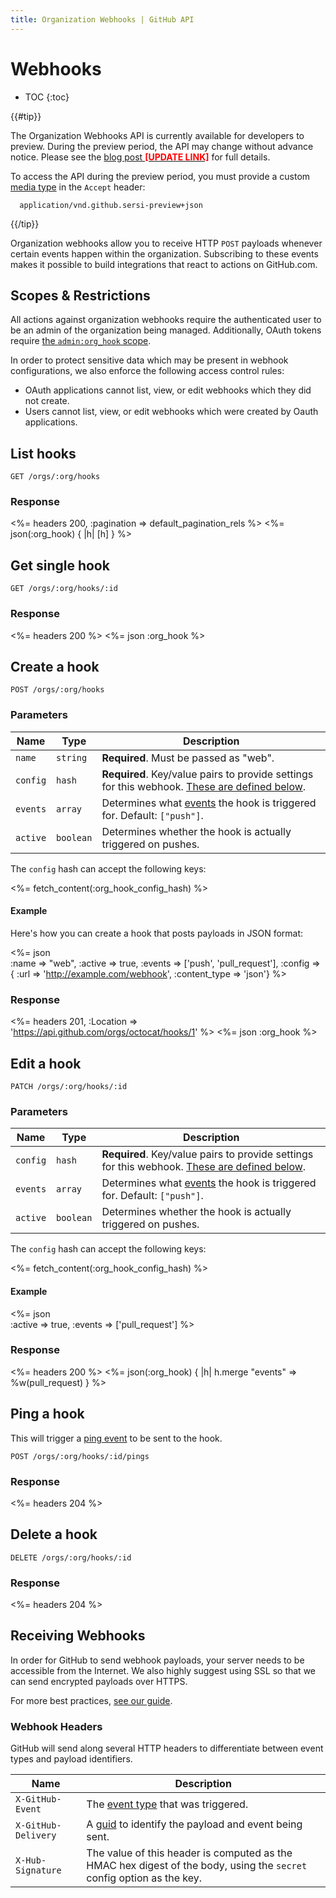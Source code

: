 ```yaml
---
title: Organization Webhooks | GitHub API
---
```


# Webhooks

* TOC
{:toc}

{{#tip}}

  The Organization Webhooks API is currently available for developers to preview.
  During the preview period, the API may change without advance notice.
  Please see the <a href="/changes/#TODO">blog post <strong style="color:red;">[UPDATE LINK]</strong></a> for full details.

  To access the API during the preview period, you must provide a custom [media type][media-type] in the `Accept` header:

      application/vnd.github.sersi-preview+json

{{/tip}}


Organization webhooks allow you to receive HTTP `POST` payloads whenever certain events happen within the organization. Subscribing to these events makes it possible to build integrations that react to actions on GitHub.com.

## Scopes & Restrictions

All actions against organization webhooks require the authenticated user to be an admin of the organization being managed. Additionally, OAuth tokens require [the `admin:org_hook` scope](/v3/oauth/#scopes).

In order to protect sensitive data which may be present in webhook configurations, we also enforce the following access control rules:

- OAuth applications cannot list, view, or edit webhooks which they did not create.
- Users cannot list, view, or edit webhooks which were created by Oauth applications.

## List hooks

    GET /orgs/:org/hooks

### Response

<%= headers 200, :pagination => default_pagination_rels %>
<%= json(:org_hook) { |h| [h] } %>


## Get single hook

    GET /orgs/:org/hooks/:id

### Response

<%= headers 200 %>
<%= json :org_hook %>


## Create a hook

    POST /orgs/:org/hooks

### Parameters

Name | Type | Description
-----|------|--------------
`name`|`string` | **Required**. Must be passed as "web".
`config`|`hash` | **Required**. Key/value pairs to provide settings for this webhook. [These are defined below](#create-hook-config-params).
`events`|`array` | Determines what [events][event-types] the hook is triggered for.  Default: `["push"]`.
`active`|`boolean` | Determines whether the hook is actually triggered on pushes.

<a name="create-hook-config-params"></a>
The `config` hash can accept the following keys:

<%= fetch_content(:org_hook_config_hash) %>

#### Example

Here's how you can create a hook that posts payloads in JSON format:

<%= json \
      :name => "web",
      :active => true,
      :events => ['push', 'pull_request'],
      :config => {
        :url => 'http://example.com/webhook',
        :content_type => 'json'}
%>

### Response

<%= headers 201,
      :Location => 'https://api.github.com/orgs/octocat/hooks/1' %>
<%= json :org_hook %>


## Edit a hook

    PATCH /orgs/:org/hooks/:id

### Parameters

Name | Type | Description
-----|------|--------------
`config`|`hash` | **Required**. Key/value pairs to provide settings for this webhook. [These are defined below](#update-hook-config-params).
`events`|`array` | Determines what [events][event-types] the hook is triggered for.  Default: `["push"]`.
`active`|`boolean` | Determines whether the hook is actually triggered on pushes.

<a name="update-hook-config-params"></a>
The `config` hash can accept the following keys:

<%= fetch_content(:org_hook_config_hash) %>


#### Example

<%= json \
      :active => true,
      :events => ['pull_request']
%>

### Response

<%= headers 200 %>
<%= json(:org_hook) { |h| h.merge "events" => %w(pull_request) } %>


## Ping a hook

This will trigger a [ping event][ping-event-url] to be sent to the hook.

    POST /orgs/:org/hooks/:id/pings

### Response

<%= headers 204 %>


## Delete a hook

    DELETE /orgs/:org/hooks/:id

### Response

<%= headers 204 %>


## Receiving Webhooks

In order for GitHub to send webhook payloads, your server needs to be accessible from the Internet. We also highly suggest using SSL so that we can send encrypted payloads over HTTPS.

For more best practices, [see our guide][best-integration-practices].

### Webhook Headers

GitHub will send along several HTTP headers to differentiate between event types and payload identifiers.

Name | Description
-----|-----------|
`X-GitHub-Event` | The [event type](/v3/activity/events/types/) that was triggered.
`X-GitHub-Delivery` | A [guid][guid] to identify the payload and event being sent.
`X-Hub-Signature` | The value of this header is computed as the HMAC hex digest of the body, using the `secret` config option as the key.


[guid]: http://en.wikipedia.org/wiki/Globally_unique_identifier
[hub-signature]: https://github.com/github/github-services/blob/f3bb3dd780feb6318c42b2db064ed6d481b70a1f/lib/service/http_helper.rb#L77
[ping-event-url]: /webhooks/#ping-event
[event-types]: /v3/activity/events/types/
[media-type]: /v3/media
[best-integration-practices]: /guides/best-practices-for-integrators/

